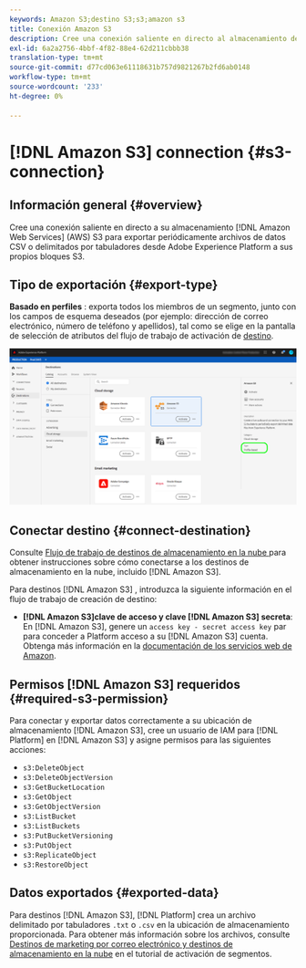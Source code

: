 ```yaml
---
keywords: Amazon S3;destino S3;s3;amazon s3
title: Conexión Amazon S3
description: Cree una conexión saliente en directo al almacenamiento de Amazon Web Services (AWS) S3 para exportar periódicamente archivos de datos CSV o delimitados por tabuladores de Adobe Experience Platform a sus propios bloques S3.
exl-id: 6a2a2756-4bbf-4f82-88e4-62d211cbbb38
translation-type: tm+mt
source-git-commit: d77cd063e61118631b757d9821267b2fd6ab0148
workflow-type: tm+mt
source-wordcount: '233'
ht-degree: 0%

---
```


# [!DNL Amazon S3] connection  {#s3-connection}

## Información general {#overview}

Cree una conexión saliente en directo a su almacenamiento [!DNL Amazon Web Services] (AWS) S3 para exportar periódicamente archivos de datos CSV o delimitados por tabuladores desde Adobe Experience Platform a sus propios bloques S3.

## Tipo de exportación {#export-type}

**Basado en perfiles** : exporta todos los miembros de un segmento, junto con los campos de esquema deseados (por ejemplo: dirección de correo electrónico, número de teléfono y apellidos), tal como se elige en la pantalla de selección de atributos del flujo de trabajo de activación de  [destino](../../ui/activate-destinations.md#select-attributes).

![Tipo de exportación basado en perfiles de Amazon S3](../../assets/catalog/cloud-storage/amazon-s3/catalog.png)

## Conectar destino {#connect-destination}

Consulte [Flujo de trabajo de destinos de almacenamiento en la nube ](./workflow.md) para obtener instrucciones sobre cómo conectarse a los destinos de almacenamiento en la nube, incluido [!DNL Amazon S3].

Para destinos [!DNL Amazon S3] , introduzca la siguiente información en el flujo de trabajo de creación de destino:

* **[!DNL Amazon S3]clave de acceso y clave  [!DNL Amazon S3] secreta**: En  [!DNL Amazon S3], genere un  `access key - secret access key` par para conceder a Platform acceso a su  [!DNL Amazon S3] cuenta. Obtenga más información en la [documentación de los servicios web de Amazon](https://docs.aws.amazon.com/IAM/latest/UserGuide/id_credentials_access-keys.html).

## Permisos [!DNL Amazon S3] requeridos {#required-s3-permission}

Para conectar y exportar datos correctamente a su ubicación de almacenamiento [!DNL Amazon S3], cree un usuario de IAM para [!DNL Platform] en [!DNL Amazon S3] y asigne permisos para las siguientes acciones:

* `s3:DeleteObject`
* `s3:DeleteObjectVersion`
* `s3:GetBucketLocation`
* `s3:GetObject`
* `s3:GetObjectVersion`
* `s3:ListBucket`
* `s3:ListBuckets`
* `s3:PutBucketVersioning`
* `s3:PutObject`
* `s3:ReplicateObject`
* `s3:RestoreObject`


<!--

Commenting out this note, as write permissions are assigned through the s3:PutObject permission.

>[!IMPORTANT]
>
>Platform needs `write` permissions on the bucket object where the export files will be delivered.

-->


## Datos exportados {#exported-data}

Para destinos [!DNL Amazon S3], [!DNL Platform] crea un archivo delimitado por tabuladores `.txt` o `.csv` en la ubicación de almacenamiento proporcionada. Para obtener más información sobre los archivos, consulte [Destinos de marketing por correo electrónico y destinos de almacenamiento en la nube](../../ui/activate-destinations.md#esp-and-cloud-storage) en el tutorial de activación de segmentos.
